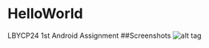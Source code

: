 # HelloWorld
LBYCP24 1st Android Assignment
##Screenshots
![alt tag](https://github.com/HERBSandSPICES/HelloWorld/blob/master/HelloWorldScreenShot.png)
